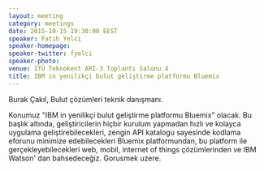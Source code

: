 ```yaml
---
layout: meeting
category: meetings
date: 2015-10-15 19:30:00 EEST
speaker: Fatih Yelci
speaker-homepage: 
speaker-twitter: fyelci
speaker-photo: 
venue: ITÜ Teknokent ARI-3 Toplantı Salonu 4
title: IBM in yenilikçi bulut geliştirme platformu Bluemix
---
```


Burak Çakıl, Bulut çözümleri teknik danışmanı. 

Konumuz "IBM in yenilikçi bulut geliştirme platformu Bluemix" olacak. 
Bu başlık altında, geliştiricilerin hiçbir kurulum yapmadan hızlı ve kolayca uygulama geliştirebilecekleri, 
zengin API katalogu sayesinde kodlama eforunu minimize edebilecekleri Bluemix platformundan, bu platform ile gerçekleyebilecekleri web, 
mobil, internet of things çözümlerinden ve IBM Watson' dan bahsedeceğiz. 
Gorusmek uzere.
